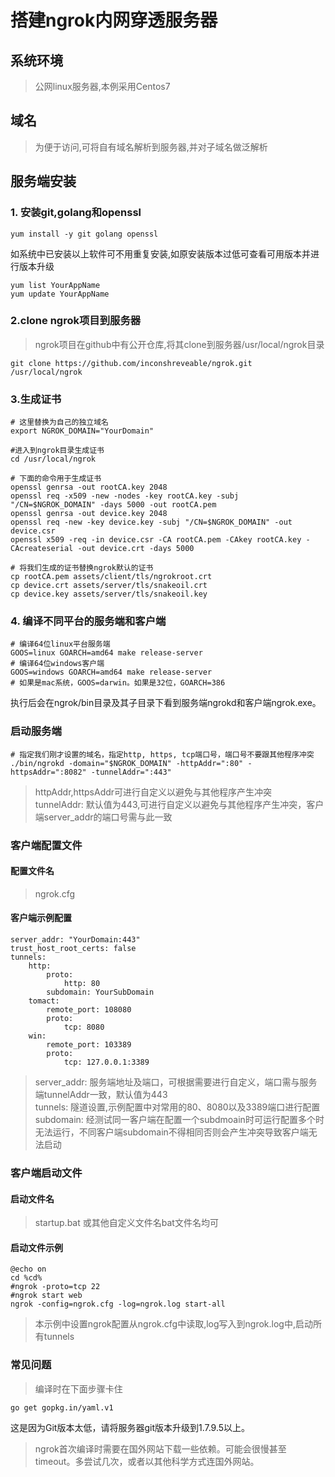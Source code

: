 # 搭建ngrok内网穿透服务器

## 系统环境
> 公网linux服务器,本例采用Centos7  

## 域名
> 为便于访问,可将自有域名解析到服务器,并对子域名做泛解析  

## 服务端安装

### 1. 安装git,golang和openssl

~~~
yum install -y git golang openssl
~~~

如系统中已安装以上软件可不用重复安装,如原安装版本过低可查看可用版本并进行版本升级  

~~~
yum list YourAppName
yum update YourAppName
~~~

### 2.clone ngrok项目到服务器

> ngrok项目在github中有公开仓库,将其clone到服务器/usr/local/ngrok目录  

~~~
git clone https://github.com/inconshreveable/ngrok.git /usr/local/ngrok
~~~

### 3.生成证书

~~~
# 这里替换为自己的独立域名
export NGROK_DOMAIN="YourDomain"

#进入到ngrok目录生成证书
cd /usr/local/ngrok

# 下面的命令用于生成证书
openssl genrsa -out rootCA.key 2048
openssl req -x509 -new -nodes -key rootCA.key -subj "/CN=$NGROK_DOMAIN" -days 5000 -out rootCA.pem
openssl genrsa -out device.key 2048
openssl req -new -key device.key -subj "/CN=$NGROK_DOMAIN" -out device.csr
openssl x509 -req -in device.csr -CA rootCA.pem -CAkey rootCA.key -CAcreateserial -out device.crt -days 5000

# 将我们生成的证书替换ngrok默认的证书
cp rootCA.pem assets/client/tls/ngrokroot.crt
cp device.crt assets/server/tls/snakeoil.crt
cp device.key assets/server/tls/snakeoil.key
~~~

### 4. 编译不同平台的服务端和客户端

~~~
# 编译64位linux平台服务端
GOOS=linux GOARCH=amd64 make release-server
# 编译64位windows客户端
GOOS=windows GOARCH=amd64 make release-server
# 如果是mac系统，GOOS=darwin。如果是32位，GOARCH=386
~~~

执行后会在ngrok/bin目录及其子目录下看到服务端ngrokd和客户端ngrok.exe。  


### 启动服务端

~~~
# 指定我们刚才设置的域名，指定http, https, tcp端口号，端口号不要跟其他程序冲突
./bin/ngrokd -domain="$NGROK_DOMAIN" -httpAddr=":80" -httpsAddr=":8082" -tunnelAddr=":443"
~~~

> httpAddr,httpsAddr可进行自定义以避免与其他程序产生冲突  
> tunnelAddr: 默认值为443,可进行自定义以避免与其他程序产生冲突，客户端server_addr的端口号需与此一致  

### 客户端配置文件

#### 配置文件名
> ngrok.cfg  

#### 客户端示例配置

~~~
server_addr: "YourDomain:443"
trust_host_root_certs: false
tunnels:
    http:
        proto:
            http: 80
        subdomain: YourSubDomain
    tomact:
        remote_port: 108080
        proto:
            tcp: 8080
    win:
        remote_port: 103389
        proto:
            tcp: 127.0.0.1:3389
~~~

> server_addr: 服务端地址及端口，可根据需要进行自定义，端口需与服务端tunnelAddr一致，默认值为443  
> tunnels: 隧道设置,示例配置中对常用的80、8080以及3389端口进行配置  
> subdomain: 经测试同一客户端在配置一个subdmoain时可运行配置多个时无法运行，不同客户端subdomain不得相同否则会产生冲突导致客户端无法启动  


### 客户端启动文件

#### 启动文件名

> startup.bat 或其他自定义文件名bat文件名均可  

#### 启动文件示例

~~~
@echo on
cd %cd%
#ngrok -proto=tcp 22
#ngrok start web
ngrok -config=ngrok.cfg -log=ngrok.log start-all
~~~

> 本示例中设置ngrok配置从ngrok.cfg中读取,log写入到ngrok.log中,启动所有tunnels

### 常见问题

> 编译时在下面步骤卡住  

~~~
go get gopkg.in/yaml.v1
~~~

这是因为Git版本太低，请将服务器git版本升级到1.7.9.5以上。  

> ngrok首次编译时需要在国外网站下载一些依赖。可能会很慢甚至timeout。多尝试几次，或者以其他科学方式连国外网站。  
